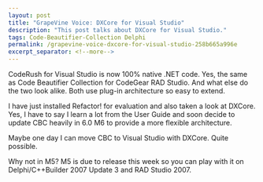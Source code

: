 ```yaml
---
layout: post
title: "GrapeVine Voice: DXCore for Visual Studio"
description: "This post talks about DXCore for Visual Studio."
tags: Code-Beautifier-Collection Delphi
permalink: /grapevine-voice-dxcore-for-visual-studio-258b665a996e
excerpt_separator: <!--more-->
---
```

CodeRush for Visual Studio is now 100% native .NET code. Yes, the same as Code Beautifier Collection for CodeGear RAD Studio. And what else do the two look alike. Both use plug-in architecture so easy to extend.

I have just installed Refactor! for evaluation and also taken a look at DXCore. Yes, I have to say I learn a lot from the User Guide and soon decide to update CBC heavily in 6.0 M6 to provide a more flexible architecture.

Maybe one day I can move CBC to Visual Studio with DXCore. Quite possible.

Why not in M5? M5 is due to release this week so you can play with it on Delphi/C++Builder 2007 Update 3 and RAD Studio 2007.
<!--more-->